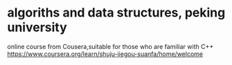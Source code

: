 # algoriths and data structures, peking university
online course from Cousera,suitable for those who are familiar with C++
https://www.coursera.org/learn/shuju-jiegou-suanfa/home/welcome
